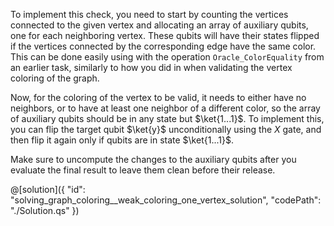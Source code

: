 To implement this check, you need to start by counting the vertices connected to the given vertex 
and allocating an array of auxiliary qubits, one for each neighboring vertex. These qubits will have their states flipped if the vertices connected by the corresponding edge have the same color. 
This can be done easily using with the operation `Oracle_ColorEquality` from an earlier task, similarly to how you did in when validating the vertex coloring of the graph. 

Now, for the coloring of the vertex to be valid, it needs to either have no neighbors, or to have at least one neighbor of a different color, so the array of auxiliary qubits should be in any state but $\ket{1...1}$. To implement this, you can flip the target qubit $\ket{y}$ unconditionally using the $X$ gate, and then flip it again only if qubits are in state $\ket{1...1}$.

Make sure to uncompute the changes to the auxiliary qubits after you evaluate the final result to leave them clean before their release.

@[solution]({
    "id": "solving_graph_coloring__weak_coloring_one_vertex_solution",
    "codePath": "./Solution.qs"
})
